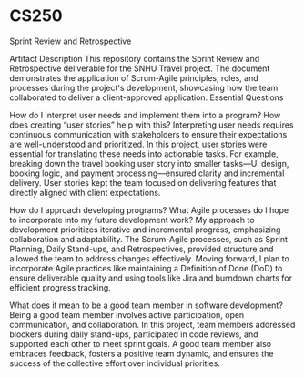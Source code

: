 # CS250
Sprint Review and Retrospective

Artifact Description
This repository contains the Sprint Review and Retrospective deliverable for the SNHU Travel project. The document demonstrates the application of Scrum-Agile principles, roles, and processes during the project's development, showcasing how the team collaborated to deliver a client-approved application.
Essential Questions

How do I interpret user needs and implement them into a program? How does creating “user stories” help with this?
Interpreting user needs requires continuous communication with stakeholders to ensure their expectations are well-understood and prioritized. In this project, user stories were essential for translating these needs into actionable tasks. For example, breaking down the travel booking user story into smaller tasks—UI design, booking logic, and payment processing—ensured clarity and incremental delivery. User stories kept the team focused on delivering features that directly aligned with client expectations.

How do I approach developing programs? What Agile processes do I hope to incorporate into my future development work?
My approach to development prioritizes iterative and incremental progress, emphasizing collaboration and adaptability. The Scrum-Agile processes, such as Sprint Planning, Daily Stand-ups, and Retrospectives, provided structure and allowed the team to address changes effectively. Moving forward, I plan to incorporate Agile practices like maintaining a Definition of Done (DoD) to ensure deliverable quality and using tools like Jira and burndown charts for efficient progress tracking.

What does it mean to be a good team member in software development?
Being a good team member involves active participation, open communication, and collaboration. In this project, team members addressed blockers during daily stand-ups, participated in code reviews, and supported each other to meet sprint goals. A good team member also embraces feedback, fosters a positive team dynamic, and ensures the success of the collective effort over individual priorities.
